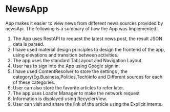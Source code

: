 # NewsApp

App makes it easier to view news from different news sources provided by newsApi. The following is a summary of how the App was
Implemented. 
  1. The App uses RestAPI to request the latest news post, the result JSON data is parsed.
  2. I have used material design principles to design the frontend of the app, using elevations and transition between activities.
  3. The app uses the standard TabLayout and Navigation Layout.
  4. User has to sign into the App using Google sign in.
  5. I have used ContentResolver to store the settings , the category(Eg.Business,Politics,Tech)info and Different sources for each 
  of these categories. 
  6. User can also store the favorite articles to refer later.
  7. The app uses Loader Manager to make the network request 
  8. Information is displayed using RecyclerView.
  9. User can visit and share the link of the article using the Explicit intents.

